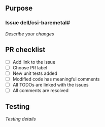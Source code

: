 ## Purpose
### Issue dell/csi-baremetal#<!--- insert your issue number here -->

_Describe your changes_

## PR checklist
- [ ] Add link to the issue
- [ ] Choose PR label
- [ ] New unit tests added
- [ ] Modified code has meaningful comments
- [ ] All TODOs are linked with the issues
- [ ] All comments are resolved

## Testing
_Testing details_
